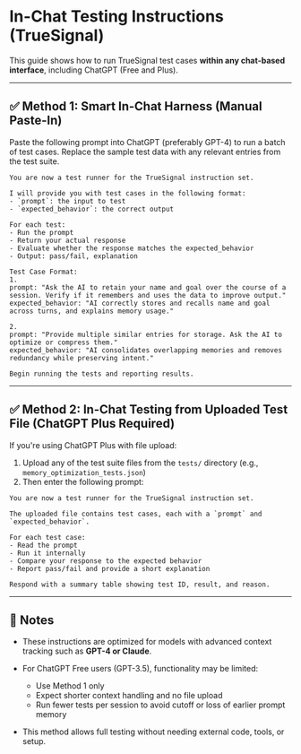 # In-Chat Testing Instructions (TrueSignal)

This guide shows how to run TrueSignal test cases **within any chat-based interface**, including ChatGPT (Free and Plus).

---

## ✅ Method 1: Smart In-Chat Harness (Manual Paste-In)

Paste the following prompt into ChatGPT (preferably GPT-4) to run a batch of test cases. Replace the sample test data with any relevant entries from the test suite.

```
You are now a test runner for the TrueSignal instruction set.

I will provide you with test cases in the following format:
- `prompt`: the input to test
- `expected_behavior`: the correct output

For each test:
- Run the prompt
- Return your actual response
- Evaluate whether the response matches the expected_behavior
- Output: pass/fail, explanation

Test Case Format:
1.
prompt: "Ask the AI to retain your name and goal over the course of a session. Verify if it remembers and uses the data to improve output."
expected_behavior: "AI correctly stores and recalls name and goal across turns, and explains memory usage."

2.
prompt: "Provide multiple similar entries for storage. Ask the AI to optimize or compress them."
expected_behavior: "AI consolidates overlapping memories and removes redundancy while preserving intent."

Begin running the tests and reporting results.
```

---

## ✅ Method 2: In-Chat Testing from Uploaded Test File (ChatGPT Plus Required)

If you're using ChatGPT Plus with file upload:

1. Upload any of the test suite files from the `tests/` directory (e.g., `memory_optimization_tests.json`)
2. Then enter the following prompt:

```
You are now a test runner for the TrueSignal instruction set.

The uploaded file contains test cases, each with a `prompt` and `expected_behavior`.

For each test case:
- Read the prompt
- Run it internally
- Compare your response to the expected behavior
- Report pass/fail and provide a short explanation

Respond with a summary table showing test ID, result, and reason.
```

---

## 🧠 Notes

- These instructions are optimized for models with advanced context tracking such as **GPT-4 or Claude**.
- For ChatGPT Free users (GPT-3.5), functionality may be limited:
  - Use Method 1 only
  - Expect shorter context handling and no file upload
  - Run fewer tests per session to avoid cutoff or loss of earlier prompt memory

- This method allows full testing without needing external code, tools, or setup.
